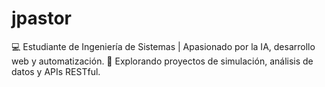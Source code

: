 # jpastor
💻 Estudiante de Ingeniería de Sistemas | Apasionado por la IA, desarrollo web y automatización.   🚀 Explorando proyectos de simulación, análisis de datos y APIs RESTful.
